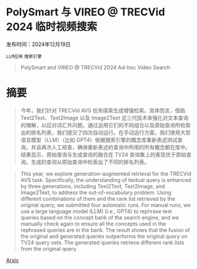 # PolySmart 与 VIREO @ TRECVid 2024 临时视频搜索

发布时间：2024年12月19日

`LLM应用` `搜索引擎`

> PolySmart and VIREO @ TRECVid 2024 Ad-hoc Video Search

# 摘要

> 今年，我们针对 TRECVid AVS 任务探索生成增强检索。具体而言，借助 Text2Text、Text2Image 以及 Image2Text 这三代技术来强化对文本查询的理解，以应对词汇外问题。通过运用它们的不同组合以及原始查询所检索出的排名列表，我们提交了四次自动运行。在手动运行方面，我们使用大型语言模型（LLM）（比如 GPT4）依据搜索引擎的概念库重新表述测试查询，并且再次人工核查，确保重新表述的查询中所用的所有概念都在库中。结果显示，原始查询与生成查询的融合在 TV24 查询集上的表现优于原始查询。生成的查询从原始查询中检索出了不同的排名列表。

> This year, we explore generation-augmented retrieval for the TRECVid AVS task. Specifically, the understanding of textual query is enhanced by three generations, including Text2Text, Text2Image, and Image2Text, to address the out-of-vocabulary problem. Using different combinations of them and the rank list retrieved by the original query, we submitted four automatic runs. For manual runs, we use a large language model (LLM) (i.e., GPT4) to rephrase test queries based on the concept bank of the search engine, and we manually check again to ensure all the concepts used in the rephrased queries are in the bank. The result shows that the fusion of the original and generated queries outperforms the original query on TV24 query sets. The generated queries retrieve different rank lists from the original query.

[Arxiv](https://arxiv.org/abs/2412.15494)